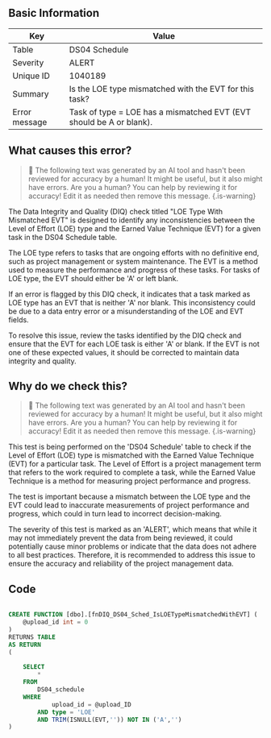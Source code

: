 ## Basic Information
| Key         | Value          |
|-------------|----------------|
| Table       | DS04 Schedule |
| Severity    | ALERT |
| Unique ID   | 1040189   |
| Summary     | Is the LOE type mismatched with the EVT for this task? |
| Error message | Task of type = LOE has a mismatched EVT (EVT should be A or blank). |

## What causes this error?

> :robot: The following text was generated by an AI tool and hasn't been reviewed for accuracy by a human! It might be useful, but it also might have errors. Are you a human? You can help by reviewing it for accuracy! Edit it as needed then remove this message.
{.is-warning}

The Data Integrity and Quality (DIQ) check titled "LOE Type With Mismatched EVT" is designed to identify any inconsistencies between the Level of Effort (LOE) type and the Earned Value Technique (EVT) for a given task in the DS04 Schedule table. 

The LOE type refers to tasks that are ongoing efforts with no definitive end, such as project management or system maintenance. The EVT is a method used to measure the performance and progress of these tasks. For tasks of LOE type, the EVT should either be 'A' or left blank. 

If an error is flagged by this DIQ check, it indicates that a task marked as LOE type has an EVT that is neither 'A' nor blank. This inconsistency could be due to a data entry error or a misunderstanding of the LOE and EVT fields. 

To resolve this issue, review the tasks identified by the DIQ check and ensure that the EVT for each LOE task is either 'A' or blank. If the EVT is not one of these expected values, it should be corrected to maintain data integrity and quality.
## Why do we check this?

> :robot: The following text was generated by an AI tool and hasn't been reviewed for accuracy by a human! It might be useful, but it also might have errors. Are you a human? You can help by reviewing it for accuracy! Edit it as needed then remove this message.
{.is-warning}

This test is being performed on the 'DS04 Schedule' table to check if the Level of Effort (LOE) type is mismatched with the Earned Value Technique (EVT) for a particular task. The Level of Effort is a project management term that refers to the work required to complete a task, while the Earned Value Technique is a method for measuring project performance and progress. 

The test is important because a mismatch between the LOE type and the EVT could lead to inaccurate measurements of project performance and progress, which could in turn lead to incorrect decision-making. 

The severity of this test is marked as an 'ALERT', which means that while it may not immediately prevent the data from being reviewed, it could potentially cause minor problems or indicate that the data does not adhere to all best practices. Therefore, it is recommended to address this issue to ensure the accuracy and reliability of the project management data.
## Code

```sql

CREATE FUNCTION [dbo].[fnDIQ_DS04_Sched_IsLOETypeMismatchedWithEVT] (
	@upload_id int = 0
)
RETURNS TABLE
AS RETURN
(
	
	SELECT
		*
	FROM
		DS04_schedule
	WHERE
			upload_id = @upload_ID
		AND type = 'LOE'
		AND TRIM(ISNULL(EVT,'')) NOT IN ('A','')
)
```
